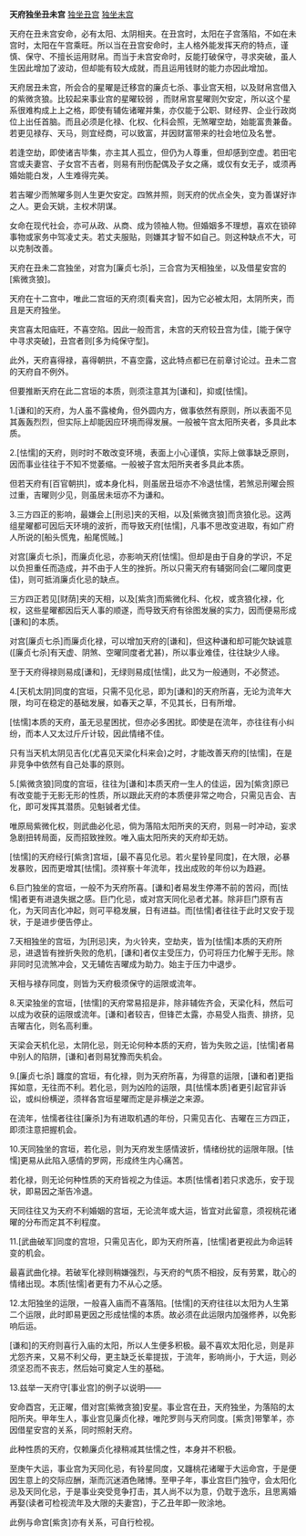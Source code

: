 **天府独坐丑未宫**
[独坐丑宫](./天府独坐丑宫.png)
[独坐未宫](./天府独坐未宫.png)

天府在丑未宫安命，必有太阳、太阴相夹。在丑宫时，太阳在子宫落陷，不如在未宫时，太阳在午宫乘旺。所以当在丑宫安命时，主人格外能发挥天府的特点，谨慎、保守、不擅长运用财帛。而当于未宫安命时，反能打破保守，寻求突破，虽人生因此增加了波动，但却能有较大成就，而且运用钱财的能力亦因此增加。

天府居丑未宫，所会合的星曜是迁移宫的廉贞七杀、事业宫天相，以及财帛宫借入的紫微贪狼。比较起来事业宫的星曜较弱 ，而财帛宫星曜则欠安定，所以这个星系很难构成上上之格，即使有辅佐诸曜并集，亦仅能于公职、财经界、企业行政岗位上出任首脑。而且必须是化禄、化权、化科会照，无煞曜空劫，始能富贵兼备。若更见禄存、天马，则宜经商，可以致富，并因财富带来的社会地位及名誉。

若逢空劫，即使诸吉毕集，亦主其人孤立，但仍为人尊重，但却感到空虚。若田宅宫或夫妻宫、子女宫不吉者，则易有刑伤配偶及子女之痛，或仅有女无子，或须再婚始能白发，人生难得完美。

若吉曜少而煞曜多则人生更欠安定。四煞并照，则天府的优点全失，变为善谋好诈之人。更会天姚，主权术阴谋。

女命在现代社会，亦可从政、从商、成为领袖人物。但婚姻多不理想，喜欢在锁碎事物或家务中驾凌丈夫。若丈夫服贴，则嫌其才智不如自己。则这种缺点不大，可以克制改善。

天府在丑未二宫独坐，对宫为[廉贞七杀]，三合宫为天相独坐，以及借星安宫的[紫微贪狼]。

天府在十二宫中，唯此二宫垣的天府须[看夹宫]，因为它必被太阳，太阴所夹，而且是天府独坐。

夹宫喜太阳庙旺，不喜空陷。因此一般而言，未宫的天府较丑宫为佳，[能于保守中寻求突破]，丑宫者则[多为纯保守型]。

此外，天府喜得禄，喜得朝拱，不喜空露，这此特点都已在前章讨论过。丑未二宫的天府自不例外。

但要推断天府在此二宫垣的本质，则须注意其为[谦和]，抑或[怯懦]。

1.[谦和]的天府，为人虽不露棱角，但外圆内方，做事依然有原则，所以表面不见其轰轰烈烈，但实际上却能因应环境而得发展。一般被午宫太阳所夹者，多具此本质。

2.[怯懦]的天府，则时时不敢改变环境，表面上小心谨慎，实际上做事缺乏原则，因而事业往往于不知不觉萎缩。一般被子宫太阳所夹者多具此本质。

但若天府有[百官朝拱]，或本身化枓，则虽居丑垣亦不冷退怯懦，若煞忌刑曜会照过重，吉曜则少见，则虽居未垣亦不为谦和。

3.三方四正的影响，最嫌会上[刑忌]夹的天相，以及[紫微贪狼]而贪狼化忌。这两组星曜都可因后天环境的波折，而导致天府[怯懦]，凡事不思改变进取，有如广府人所说的[船头慌鬼，船尾慌贼。]

对宫[廉贞七杀]，而廉贞化忌，亦影响天府[怯懦]。但却是由于自身的学识，不足以负担重任而造成，并不由于人生的挫折。所以只需天府有辅弼同会(二曜同度更佳)，则可抵消廉贞化忌的缺点。

三方四正若见[财荫]夹的天相，以及[紫贪]而紫微化科、化权，或贪狼化禄，化权，这些星曜都因后天人事的顺遂，而导致天府有徐图发展的实力，因而便易形成[谦和]的本质。

对宫[廉贞七杀]而廉贞化禄，可以增加天府的[谦和]，但这种谦和却可能欠缺诚意([廉贞七杀]有天虚、阴煞、空曜同度者尤甚)，所以事业难佳，往往缺少人缘。

至于天府得禄则易成[谦和]，无绿则易成[怯懦]，此又为一般通则，不必赘述。

4.[天机太阴]同度的宫垣，只需不见化忌，即为[谦和]的天府所喜，无论为流年大限，均可在稳定的基础发展，如春天之草，不见其长，日有所增。

[怯懦]本质的天府，虽无忌星困扰，但亦必多困扰。即使是在流年，亦往往有小纠纷，而本人又太过斤斤计较，因此情绪不佳。

只有当天机太阴见吉化(尤喜见天梁化科来会)之时，才能改善天府的[怯懦]，在是非竞争中依然有自己处事的原则。

5.[紫微贪狼]同度的宫垣，往往为[谦和]本质天府一生人的佳运，因为[紫贪]原已有改变能于无影无形的性质，所以跟此天府的本质便非常之吻合，只需见吉会、吉化，即可发挥其潜质。见魁铖者尤佳。

唯原局紫微化权，则武曲必化忌，倘为落陷太阳所夹的天府，则易一时冲动，妄求急剧扭转局面，反而招致挫败。唯入庙太阳所夹的天府却无妨。

[怯懦]的天府经行[紫贪]宫垣，[最不喜见化忌。若火星铃星同度]，在大限，必暴发暴败，因而更增其[怯懦]。须祥察十年流年，找出成败的年份以为趋避。

6.巨门独坐的宫垣，一般不为天府所喜。[谦和]者易发生停滞不前的苦闷，而[怯懦]者更有进退失据之感。巨门化忌，或对宫天同化忌者尤甚。除非巨门原有吉化，为天同吉化冲起，则可平稳发展，日有进益。而[怯懦]者往往于此时又安于现状，于是进步便告停止。

7.天相独坐的宫垣，为[刑忌]夹，为火铃夹，空劫夹，皆为[怯懦]本质的天府所忌，进退皆有挫折失败的危机，[谦和]者仅主受压力，仍可将压力化解于无形。除非同时见流煞冲会，又无辅佐吉曜成为助力。始主于压力中退步。

天相与禄存同度，则皆为天府极须保守的运限或流年。

8.天梁独坐的宫垣，[怯懦]的天府常易招是非，除非辅佐齐会，天梁化科，然后可以成为收获的运限或流年。[谦和]者较吉，但锋芒太露，亦易受人指责、排挤，见吉曜吉化，则名高利重。

天梁会天机化忌，太阴化忌，则无论何种本质的天府，皆为失败之运，[怯懦]者易中别人的陷阱，[谦和]者则易犹豫而失机会。

9.[廉贞七杀] 躔度的宫垣，有化禄，则为天府所喜，为得意的运限，[谦和者]更指挥如意，无往而不利。若化忌，则为凶险的运限，具[怯懦本质]者更引起官非诉讼，或纠纷横逆，须祥各宫垣星曜而定是非横逆之来源。

在流年，怯懦者往往[廉杀]为有进取机遇的年份，只需见吉化、吉曜在三方四正，即须注意把握机会。

10.天同独坐的宫垣，若化忌，则为天府发生感情波折，情绪纷扰的运限年限。[怯懦]更易从此陷入感情的罗网，形成终生内心痛苦。

若化禄，则无论何种性质的天府皆视之为佳运。本质[怯懦者]若只求逸乐，安于现状，即易因之渐告冷退。

天同往往又为天府不利婚姻的宫垣，无论流年或大运，皆宜对此留意，须视桃花诸曜的分布而定其不利程度。

11.[武曲破军]同度的宫坦，只需见吉化，即为天府所喜，[怯懦]者更视此为命运转变的机会。

最喜武曲化禄。若破军化禄则稍嫌强烈，与天府的气质不相投，反有劳累，耽心的情绪出现。本质[怯懦]者更有力不从心之感。

12.太阳独坐的运限，一般喜入庙而不喜落陷。[怯懦]的天府往往以太阳为人生第二个运限，此时即易更因之形成怯懦的本质。故必须在此运限内加强修养，以免影响后运。

[谦和]的天府则喜行入庙的太阳，所以人生便多积极。最不喜欢太阳化忌，则是非尤怨齐来，又易不利父母，更主缺乏长辈提拔，于流年，影响尚小，于大运，则必须坚忍而不丧志，然后始可奠定人生的基础。

13.兹举一天府守[事业宫]的例子以说明——

安命酉宫，无正曜，借对宫[紫微贪狼]安星。事业宫在丑，天府独坐，为落陷的太阳所夹。甲年生人，事业宫见廉贞化禄，唯陀罗则与天府同度。[紫贪]带擎羊，亦因借星安宫的关系，同时照射天府。

此种性质的天府，仅赖廉贞化禄稍减其怯懦之性，本身并不积极。

至庚午大运，事业宫为天同化忌，有铃星同度，又躔桃花诸曜于大运命宫，于是便因生意上的交际应酬，渐而沉迷酒色赌博。至甲子年，事业宫巨门独守，会太阳化忌及天同化忌，于是事业突受竞争打击，其人尚不以为意，仍耽于逸乐，且思离婚再娶(读者可检视流年及大限的夫妻宫)，于乙丑年即一败涂地。

此例与命宫[紫贪]亦有关系，可自行检视。